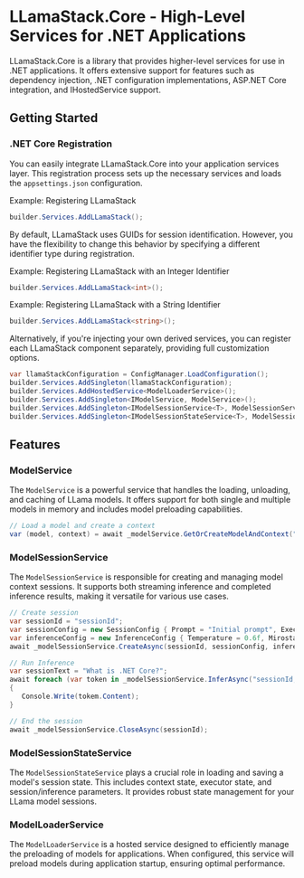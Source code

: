 ﻿# LLamaStack.Core - High-Level Services for .NET Applications

LLamaStack.Core is a library that provides higher-level services for use in .NET applications. It offers extensive support for features such as dependency injection, .NET configuration implementations, ASP.NET Core integration, and IHostedService support.

## Getting Started

### .NET Core Registration

You can easily integrate LLamaStack.Core into your application services layer. This registration process sets up the necessary services and loads the `appsettings.json` configuration.

Example: Registering LLamaStack
```csharp
builder.Services.AddLLamaStack();
```

By default, LLamaStack uses GUIDs for session identification. However, you have the flexibility to change this behavior by specifying a different identifier type during registration.

Example: Registering LLamaStack with an Integer Identifier
```cs
builder.Services.AddLLamaStack<int>();
```

Example: Registering LLamaStack with a String Identifier
```cs
builder.Services.AddLLamaStack<string>();
```

Alternatively, if you're injecting your own derived services, you can register each LLamaStack component separately, providing full customization options.
```cs
var llamaStackConfiguration = ConfigManager.LoadConfiguration();
builder.Services.AddSingleton(llamaStackConfiguration);
builder.Services.AddHostedService<ModelLoaderService>();
builder.Services.AddSingleton<IModelService, ModelService>();
builder.Services.AddSingleton<IModelSessionService<T>, ModelSessionService<T>>();
builder.Services.AddSingleton<IModelSessionStateService<T>, ModelSessionStateService<T>>();
```

## Features

### ModelService

The `ModelService` is a powerful service that handles the loading, unloading, and caching of LLama models. It offers support for both single and multiple models in memory and includes model preloading capabilities.
```cs
// Load a model and create a context
var (model, context) = await _modelService.GetOrCreateModelAndContext("ModelName", "sessionId");
```

### ModelSessionService

The `ModelSessionService` is responsible for creating and managing model context sessions. It supports both streaming inference and completed inference results, making it versatile for various use cases.
```cs
// Create session
var sessionId = "sessionId";
var sessionConfig = new SessionConfig { Prompt = "Initial prompt", ExecutorType = Common.ExecutorType.Instruct };
var inferenceConfig = new InferenceConfig { Temperature = 0.6f, Mirostat = LLama.Common.MirostatType.Mirostat2 };
await _modelSessionService.CreateAsync(sessionId, sessionConfig, inferenceConfig);

// Run Inference
var sessionText = "What is .NET Core?";
await foreach (var token in _modelSessionService.InferAsync("sessionId, sessionText, inferenceConfig))
{
   Console.Write(tokem.Content);
}

// End the session
await _modelSessionService.CloseAsync(sessionId);
```


### ModelSessionStateService

The `ModelSessionStateService` plays a crucial role in loading and saving a model's session state. This includes context state, executor state, and session/inference parameters. It provides robust state management for your LLama model sessions.

### ModelLoaderService

The `ModelLoaderService` is a hosted service designed to efficiently manage the preloading of models for applications. When configured, this service will preload models during application startup, ensuring optimal performance.